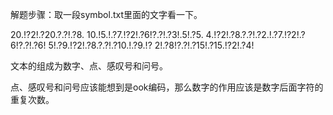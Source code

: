 解题步骤：取一段symbol.txt里面的文字看一下。

20.!?2!.?20.?.?!.?8.
10.!5.!.?7.!?2!.?6!?.?!.?3!.5!.?5.
4.!?2!.?8.?.?!.?2.!.?7.!?2!.?6!?.?!.?6!
5!.?9.!?2!.?8.?.?!.?10.!.?9.!?
2!.?8!?.?!.?15!.?15.!?2!.?4!

文本的组成为数字、点、感叹号和问号。

点、感叹号和问号应该能想到是ook编码，那么数字的作用应该是数字后面字符的重复次数。